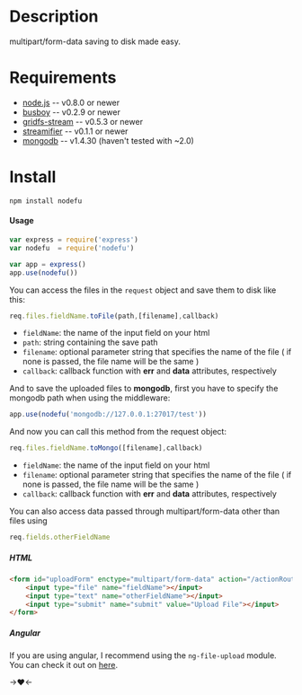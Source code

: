 Description
===========
multipart/form-data saving to disk made easy.

Requirements
============

* [node.js](http://nodejs.org/) -- v0.8.0 or newer
* [busboy](https://www.npmjs.com/package/busboy) -- v0.2.9 or newer
* [gridfs-stream](https://www.npmjs.com/package/gridfs-stream) -- v0.5.3 or newer
* [streamifier](https://www.npmjs.com/package/streamifier) -- v0.1.1 or newer
* [mongodb](https://www.npmjs.com/package/mongodb) -- v1.4.30 (haven't tested with ~2.0)


Install
=======

    npm install nodefu

#### Usage

```js
var express = require('express')
var nodefu  = require('nodefu')

var app = express()
app.use(nodefu())
```

You can access the files in the `request` object and save them to disk like this:

```js
req.files.fieldName.toFile(path,[filename],callback)
```
* `fieldName`: the name of the input field on your html
* `path`: string containing the save path
* `filename`: optional parameter string that specifies the name of the file ( if none is passed, the file name will be the same )
* `callback`: callback function with **err** and **data** attributes, respectively

And to save the uploaded files to **mongodb**, first you have to specify the mongodb path when using the middleware:

```js
app.use(nodefu('mongodb://127.0.0.1:27017/test'))
```


And now you can call this method from the request object:
```js
req.files.fieldName.toMongo([filename],callback)
```
* `fieldName`: the name of the input field on your html
* `filename`: optional parameter string that specifies the name of the file ( if none is passed, the file name will be the same )
* `callback`: callback function with **err** and **data** attributes, respectively


You can also access data passed through multipart/form-data other than files using

```js
req.fields.otherFieldName
```

##### HTML

```html
<form id="uploadForm" enctype="multipart/form-data" action="/actionRoute" method="post">
    <input type="file" name="fieldName"></input>
    <input type="text" name="otherFieldName"></input>
    <input type="submit" name="submit" value="Upload File"></input>
</form>
```

##### Angular

If you are using angular, I recommend using the `ng-file-upload` module. You can check it out on [here](https://github.com/danialfarid/ng-file-upload "ng-file-upload").

->♥<-
